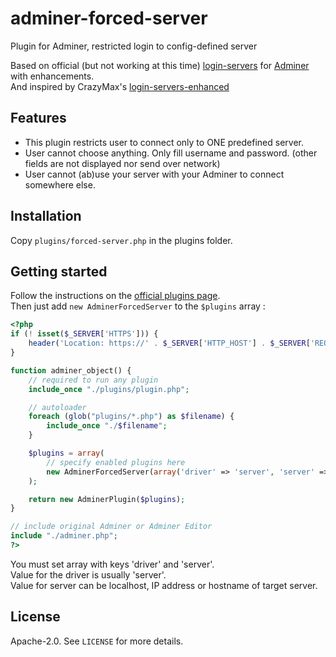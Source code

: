 # adminer-forced-server
Plugin for Adminer, restricted login to config-defined server

Based on official (but not working at this time)  [login-servers](https://raw.github.com/vrana/adminer/master/plugins/login-servers.php) for [Adminer](https://www.adminer.org/) with enhancements.<br />
And inspired by CrazyMax's [login-servers-enhanced]( https://github.com/crazy-max/login-servers-enhanced/)

## Features

* This plugin restricts user to connect only to ONE predefined server.
* User cannot choose anything. Only fill username and password. (other fields are not displayed nor send over network)
* User cannot (ab)use your server with your Adminer to connect somewhere else.

## Installation

Copy `plugins/forced-server.php` in the plugins folder.

## Getting started

Follow the instructions on the [official plugins page](https://www.adminer.org/en/plugins/).<br />
Then just add `new AdminerForcedServer` to the `$plugins` array :

```php
<?php
if (! isset($_SERVER['HTTPS'])) {
	header('Location: https://' . $_SERVER['HTTP_HOST'] . $_SERVER['REQUEST_URI']);
}

function adminer_object() {
	// required to run any plugin
	include_once "./plugins/plugin.php";

	// autoloader
	foreach (glob("plugins/*.php") as $filename) {
		include_once "./$filename";
	}

	$plugins = array(
		// specify enabled plugins here
		new AdminerForcedServer(array('driver' => 'server', 'server' => 'localhost')),
	);

	return new AdminerPlugin($plugins);
}

// include original Adminer or Adminer Editor
include "./adminer.php";
?>
```

You must set array with keys 'driver' and 'server'.<br />
Value for the driver is usually 'server'.<br />
Value for server can be localhost, IP address or hostname of target server.<br />


## License

Apache-2.0. See `LICENSE` for more details.
